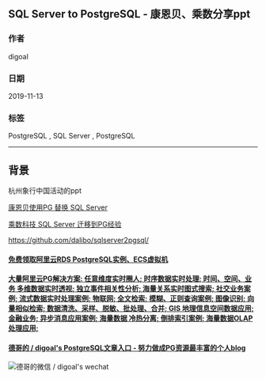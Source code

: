 ## SQL Server to PostgreSQL - 康恩贝、乘数分享ppt  
                                                                                                     
### 作者                                                            
digoal                                                                                                     
                                                                                                     
### 日期                                                                                                     
2019-11-13                                                                                                  
                                                                                                     
### 标签                                                                                                     
PostgreSQL , SQL Server , PostgreSQL  
                                                                                                     
----                                                                                                     
                                                                                                     
## 背景         
杭州象行中国活动的ppt  
  
[康恩贝使用PG 替换 SQL Server](20191113_02_doc_002.pptx)  
  
[乘数科技 SQL Server 迁移到PG经验](20191113_02_doc_001.pdf)  
  
https://github.com/dalibo/sqlserver2pgsql/  
    
  
  
  
  
  
  
  
  
  
  
  
  
  
  
  
  
  
  
  
#### [免费领取阿里云RDS PostgreSQL实例、ECS虚拟机](https://www.aliyun.com/database/postgresqlactivity "57258f76c37864c6e6d23383d05714ea")
  
  
#### [大量阿里云PG解决方案: 任意维度实时圈人; 时序数据实时处理; 时间、空间、业务 多维数据实时透视; 独立事件相关性分析; 海量关系实时图式搜索; 社交业务案例; 流式数据实时处理案例; 物联网; 全文检索; 模糊、正则查询案例; 图像识别; 向量相似检索; 数据清洗、采样、脱敏、批处理、合并; GIS 地理信息空间数据应用; 金融业务; 异步消息应用案例; 海量数据 冷热分离; 倒排索引案例; 海量数据OLAP处理应用;](https://yq.aliyun.com/topic/118 "40cff096e9ed7122c512b35d8561d9c8")
  
  
#### [德哥的 / digoal's PostgreSQL文章入口 - 努力做成PG资源最丰富的个人blog](https://github.com/digoal/blog/blob/master/README.md "22709685feb7cab07d30f30387f0a9ae")
  
  
![德哥的微信 / digoal's wechat](../pic/digoal_weixin.jpg "f7ad92eeba24523fd47a6e1a0e691b59")
  
